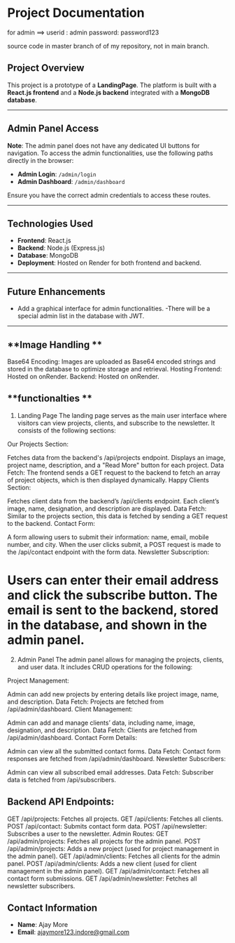 # Project Documentation
for admin ==>
userid : admin
password: password123


source code in master branch of of my repository, not in main branch.


## **Project Overview**

This project is a prototype of a  **LandingPage**. The platform is built with a **React.js frontend** and a **Node.js backend** integrated with a **MongoDB database**.


---

## **Admin Panel Access**

**Note**: The admin panel does not have any dedicated UI buttons for navigation. To access the admin functionalities, use the following paths directly in the browser:

- **Admin Login**: `/admin/login`
- **Admin Dashboard**: `/admin/dashboard`

Ensure you have the correct admin credentials to access these routes.

---

## **Technologies Used**

- **Frontend**: React.js
- **Backend**: Node.js (Express.js)
- **Database**: MongoDB
- **Deployment**: Hosted on Render for both frontend and backend.

---



## **Future Enhancements**

- Add a graphical interface for admin functionalities.
-There will be a special admin list in the database with JWT.

---
## **Image Handling **
Base64 Encoding: Images are uploaded as Base64 encoded strings and stored in the database to optimize storage and retrieval.
Hosting
Frontend: Hosted on onRender.
Backend: Hosted on onRender.



## **functionalties **
1. Landing Page
The landing page serves as the main user interface where visitors can view projects, clients, and subscribe to the newsletter. It consists of the following sections:

Our Projects Section:

Fetches data from the backend's /api/projects endpoint.
Displays an image, project name, description, and a "Read More" button for each project.
Data Fetch: The frontend sends a GET request to the backend to fetch an array of project objects, which is then displayed dynamically.
Happy Clients Section:

Fetches client data from the backend’s /api/clients endpoint.
Each client’s image, name, designation, and description are displayed.
Data Fetch: Similar to the projects section, this data is fetched by sending a GET request to the backend.
Contact Form:

A form allowing users to submit their information: name, email, mobile number, and city.
When the user clicks submit, a POST request is made to the /api/contact endpoint with the form data.
Newsletter Subscription:

Users can enter their email address and click the subscribe button.
The email is sent to the backend, stored in the database, and shown in the admin panel.
================================================================
2. Admin Panel
The admin panel allows for managing the projects, clients, and user data. It includes CRUD operations for the following:

Project Management:

Admin can add new projects by entering details like project image, name, and description.
Data Fetch: Projects are fetched from /api/admin/dashboard.
Client Management:

Admin can add and manage clients’ data, including name, image, designation, and description.
Data Fetch: Clients are fetched from /api/admin/dashboard.
Contact Form Details:

Admin can view all the submitted contact forms.
Data Fetch: Contact form responses are fetched from /api/admin/dashboard.
Newsletter Subscribers:

Admin can view all subscribed email addresses.
Data Fetch: Subscriber data is fetched from /api/subscribers.


## **Backend API Endpoints:**

GET /api/projects: Fetches all projects.
GET /api/clients: Fetches all clients.
POST /api/contact: Submits contact form data.
POST /api/newsletter: Subscribes a user to the newsletter.
Admin Routes:
GET /api/admin/projects: Fetches all projects for the admin panel.
POST /api/admin/projects: Adds a new project (used for project management in the admin panel).
GET /api/admin/clients: Fetches all clients for the admin panel.
POST /api/admin/clients: Adds a new client (used for client management in the admin panel).
GET /api/admin/contact: Fetches all contact form submissions.
GET /api/admin/newsletter: Fetches all newsletter subscribers.

## **Contact Information**

- **Name**: Ajay More
- **Email**: [ajaymore123.indore@gmail.com](mailto\:ajaymore123.indore@gmail.com)

